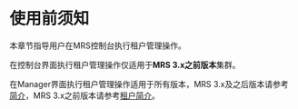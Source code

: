 # 使用前须知<a name="mrs_01_0604"></a>

本章节指导用户在MRS控制台执行租户管理操作。

在控制台界面执行租户管理操作仅适用于**MRS 3.x之前版本**集群。

在Manager界面执行租户管理操作适用于所有版本，MRS 3.x及之后版本请参考[简介](简介.md)，MRS 3.x之前版本请参考[租户简介](租户简介-125.md)。

